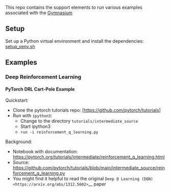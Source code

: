 

This repo contains the support elements to run various examples associated with the [Gymnasium](https://gymnasium.farama.org/index.html)

## Setup

Set up a Python virtual environment and install the dependencies: [setup_venv.sh](./setup_venv.sh)

## Examples

### Deep Reinforcement Learning

#### PyTorch DRL Cart-Pole Example

Quickstart:
* Clone the pytorch tutorials repo: [https://github.com/pytorch/tutorials]
* Run with `ipython3`: 
    * Change to the directory `tutorials/intermediate_source`
    * Start ipython3
    * `run -i reinforcement_q_learning.py`

Background:
* Notebook with documentation: https://pytorch.org/tutorials/intermediate/reinforcement_q_learning.html
* Source: https://github.com/pytorch/tutorials/blob/main/intermediate_source/reinforcement_q_learning.py
* You might find it helpful to read the original `Deep Q Learning (DQN) <https://arxiv.org/abs/1312.5602>`__ paper
